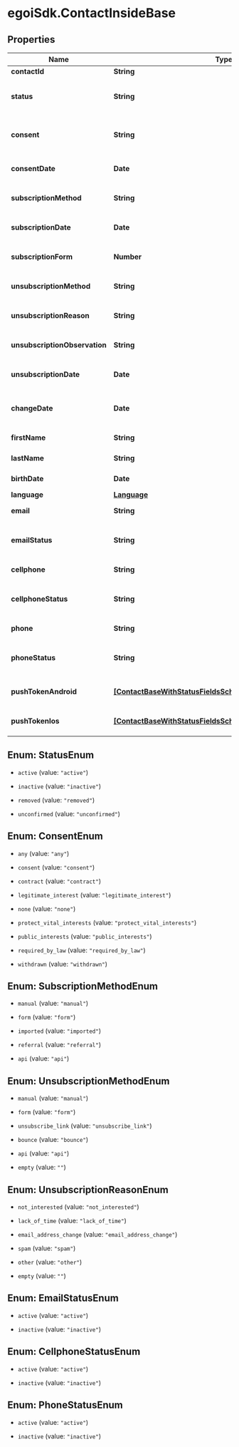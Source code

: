 # egoiSdk.ContactInsideBase

## Properties
Name | Type | Description | Notes
------------ | ------------- | ------------- | -------------
**contactId** | **String** |  | [optional] 
**status** | **String** | Status of the contact | [optional] [default to &#39;active&#39;]
**consent** | **String** | Contact consent | [optional] [default to &#39;consent&#39;]
**consentDate** | **Date** | Date and hour of the contact consent | [optional] 
**subscriptionMethod** | **String** | Contact subscription method | [optional] 
**subscriptionDate** | **Date** | Date and hour of the contact subscription | [optional] 
**subscriptionForm** | **Number** | Contact subscription form | [optional] 
**unsubscriptionMethod** | **String** | Contact unsubscription method | [optional] 
**unsubscriptionReason** | **String** | Contact unsubscription reason | [optional] 
**unsubscriptionObservation** | **String** | Contact unsubscription observation | [optional] 
**unsubscriptionDate** | **Date** | Contact unsubscription date | [optional] 
**changeDate** | **Date** | Last modification date of the contact | [optional] 
**firstName** | **String** | First name of the contact | [optional] 
**lastName** | **String** | Last name of the contact | [optional] 
**birthDate** | **Date** | Birth date of the contact | [optional] 
**language** | [**Language**](Language.md) |  | [optional] 
**email** | **String** | Email of the contact | [optional] 
**emailStatus** | **String** | Email channel status | [optional] [default to &#39;active&#39;]
**cellphone** | **String** | Cellphone of the contact | [optional] 
**cellphoneStatus** | **String** | Cellphone channel status | [optional] [default to &#39;active&#39;]
**phone** | **String** | Phone of the contact | [optional] 
**phoneStatus** | **String** | Phone channel status | [optional] [default to &#39;active&#39;]
**pushTokenAndroid** | [**[ContactBaseWithStatusFieldsSchemaBasePushTokenAndroid]**](ContactBaseWithStatusFieldsSchemaBasePushTokenAndroid.md) | Android push token of the contact | [optional] 
**pushTokenIos** | [**[ContactBaseWithStatusFieldsSchemaBasePushTokenIos]**](ContactBaseWithStatusFieldsSchemaBasePushTokenIos.md) | IOS push token of the contact | [optional] 


<a name="StatusEnum"></a>
## Enum: StatusEnum


* `active` (value: `"active"`)

* `inactive` (value: `"inactive"`)

* `removed` (value: `"removed"`)

* `unconfirmed` (value: `"unconfirmed"`)




<a name="ConsentEnum"></a>
## Enum: ConsentEnum


* `any` (value: `"any"`)

* `consent` (value: `"consent"`)

* `contract` (value: `"contract"`)

* `legitimate_interest` (value: `"legitimate_interest"`)

* `none` (value: `"none"`)

* `protect_vital_interests` (value: `"protect_vital_interests"`)

* `public_interests` (value: `"public_interests"`)

* `required_by_law` (value: `"required_by_law"`)

* `withdrawn` (value: `"withdrawn"`)




<a name="SubscriptionMethodEnum"></a>
## Enum: SubscriptionMethodEnum


* `manual` (value: `"manual"`)

* `form` (value: `"form"`)

* `imported` (value: `"imported"`)

* `referral` (value: `"referral"`)

* `api` (value: `"api"`)




<a name="UnsubscriptionMethodEnum"></a>
## Enum: UnsubscriptionMethodEnum


* `manual` (value: `"manual"`)

* `form` (value: `"form"`)

* `unsubscribe_link` (value: `"unsubscribe_link"`)

* `bounce` (value: `"bounce"`)

* `api` (value: `"api"`)

* `empty` (value: `""`)




<a name="UnsubscriptionReasonEnum"></a>
## Enum: UnsubscriptionReasonEnum


* `not_interested` (value: `"not_interested"`)

* `lack_of_time` (value: `"lack_of_time"`)

* `email_address_change` (value: `"email_address_change"`)

* `spam` (value: `"spam"`)

* `other` (value: `"other"`)

* `empty` (value: `""`)




<a name="EmailStatusEnum"></a>
## Enum: EmailStatusEnum


* `active` (value: `"active"`)

* `inactive` (value: `"inactive"`)




<a name="CellphoneStatusEnum"></a>
## Enum: CellphoneStatusEnum


* `active` (value: `"active"`)

* `inactive` (value: `"inactive"`)




<a name="PhoneStatusEnum"></a>
## Enum: PhoneStatusEnum


* `active` (value: `"active"`)

* `inactive` (value: `"inactive"`)




